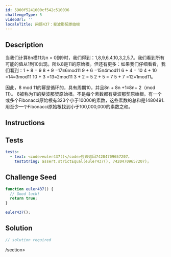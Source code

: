 ```yaml
---
id: 5900f5241000cf542c510036
challengeType: 5
videoUrl: ''
localeTitle: 问题437：斐波那契原始根
---
```


## Description
<section id="description">当我们计算8n模11为n = 0到9时，我们得到：1,8,9,6,4,10,3,2,5,7。我们看到所有可能的值从1到10出现。所以8是11的原始根。但还有更多：如果我们仔细看看，我们看到：1 + 8 = 9 8 + 9 =17≡6mod11 9 + 6 =15≡4mod11 6 + 4 = 10 4 + 10 =14≡3mod11 10 + 3 =13≡2mod11 3 + 2 = 5 2 + 5 = 7 5 + 7 =12≡1mod11。 <p>因此，8 mod 11的幂是循环的，具有周期10，并且8n + 8n +1≡8n+ 2（mod 11）。 8被称为11的斐波那契原始根。不是每个素数都有斐波那契原始根。有一个或多个Fibonacci原始根有323个小于10000的素数，这些素数的总和是1480491.用至少一个Fibonacci原始根找到小于100,000,000的素数之和。 </p></section>

## Instructions
<section id="instructions">
</section>

## Tests
<section id='tests'>

```yml
tests:
  - text: <code>euler437()</code>应该返回74204709657207。
    testString: assert.strictEqual(euler437(), 74204709657207);

```

</section>

## Challenge Seed
<section id='challengeSeed'>

<div id='js-seed'>

```js
function euler437() {
  // Good luck!
  return true;
}

euler437();

```

</div>



</section>

## Solution
<section id='solution'>

```js
// solution required
```

/section>
